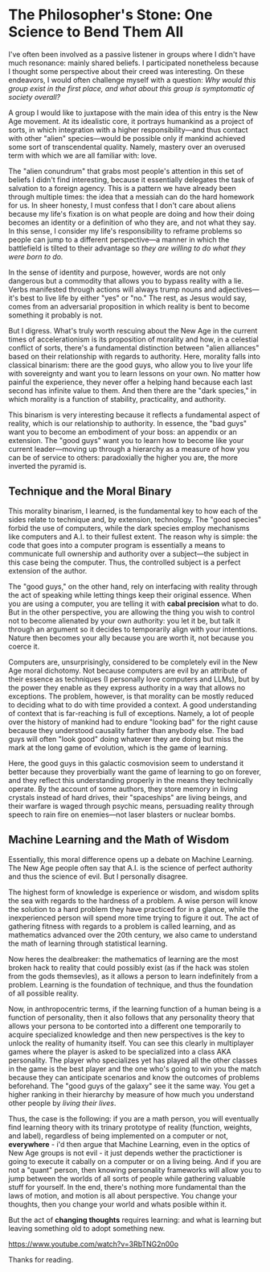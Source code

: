 
# The Philosopher's Stone: One Science to Bend Them All

I've often been involved as a passive listener in groups where I didn't have much resonance: mainly shared beliefs. I participated nonetheless because I thought some perspective about their creed was interesting. On these endeavors, I would often challenge myself with a question: _Why would this group exist in the first place, and what about this group is symptomatic of society overall?_

A group I would like to juxtapose with the main idea of this entry is the New Age movement. At its idealistic core, it portrays humankind as a project of sorts, in which integration with a higher responsibility—and thus contact with other "alien" species—would be possible only if mankind achieved some sort of transcendental quality. Namely, mastery over an overused term with which we are all familiar with: love.

The "alien conundrum" that grabs most people's attention in this set of beliefs I didn't find interesting, because it essentially delegates the task of salvation to a foreign agency. This is a pattern we have already been through multiple times: the idea that a messiah can do the hard homework for us. In sheer honesty, I must confess that I don't care about aliens because my life's fixation is on what people are doing and how their doing becomes an identity or a definition of who they are, and not what they say. In this sense, I consider my life's responsibility to reframe problems so people can jump to a different perspective—a manner in which the battlefield is tilted to their advantage so _they are willing to do what they were born to do._

In the sense of identity and purpose, however, words are not only dangerous but a commodity that allows you to bypass reality with a lie. Verbs manifested through actions will always trump nouns and adjectives—it's best to live life by either "yes" or "no." The rest, as Jesus would say, comes from an adversarial proposition in which reality is bent to become something it probably is not.

But I digress. What's truly worth rescuing about the New Age in the current times of accelerationism is its proposition of morality and how, in a celestial conflict of sorts, there's a fundamental distinction between "alien alliances" based on their relationship with regards to authority. Here, morality falls into classical binarism: there are the good guys, who allow you to live your life with sovereignty and want you to learn lessons on your own. No matter how painful the experience, they never offer a helping hand because each last second has infinite value to them. And then there are the "dark species," in which morality is a function of stability, practicality, and authority.

This binarism is very interesting because it reflects a fundamental aspect of reality, which is our relationship to authority. In essence, the "bad guys" want you to become an embodiment of your boss: an appendix or an extension. The "good guys" want you to learn how to become like your current leader—moving up through a hierarchy as a measure of how you can be of service to others: paradoxially the higher you are, the more inverted the pyramid is.

## Technique and the Moral Binary
This morality binarism, I learned, is the fundamental key to how each of the sides relate to technique and, by extension, technology. The "good species" forbid the use of computers, while the dark species employ mechanisms like computers and A.I. to their fullest extent. The reason why is simple: the code that goes into a computer program is essentially a means to communicate full ownership and authority over a subject—the subject in this case being the computer. Thus, the controlled subject is a perfect extension of the author.

The "good guys," on the other hand, rely on interfacing with reality through the act of speaking while letting things keep their original essence. When you are using a computer, you are telling it with **cabal precision** what to do. But in the other perspective, you are allowing the thing you wish to control not to become alienated by your own authority: you let it be, but talk it through an argument so it decides to temporarily align with your intentions. Nature then becomes your ally because you are worth it, not because you coerce it.

Computers are, unsurprisingly, considered to be completely evil in the New Age moral dichotomy. Not because computers are evil by an attribute of their essence as techniques (I personally love computers and LLMs), but by the power they enable as they express authority in a way that allows no exceptions. The problem, however, is that morality can be mostly reduced to deciding what to do with time provided a context. A good understanding of context that is far-reaching is full of exceptions. Namely, a lot of people over the history of mankind had to endure "looking bad" for the right cause because they understood causality farther than anybody else. The bad guys will often "look good" doing whatever they are doing but miss the mark at the long game of evolution, which is the game of learning.

Here, the good guys in this galactic cosmovision seem to understand it better because they proverbially want the game of learning to go on forever, and they reflect this understanding properly in the means they technically operate. By the account of some authors, they store memory in living crystals instead of hard drives, their "spaceships" are living beings, and their warfare is waged through psychic means, persuading reality through speech to rain fire on enemies—not laser blasters or nuclear bombs.

## Machine Learning and the Math of Wisdom
Essentially, this moral difference opens up a debate on Machine Learning. The New Age people often say that A.I. is the science of perfect authority and thus the science of evil. But I personally disagree.

The highest form of knowledge is experience or wisdom, and wisdom splits the sea with regards to the hardness of a problem. A wise person will know the solution to a hard problem they have practiced for in a glance, while the inexperienced person will spend more time trying to figure it out. The act of gathering fitness with regards to a problem is called learning, and as mathematics advanced over the 20th century, we also came to understand the math of learning through statistical learning.

Now heres the dealbreaker: the mathematics of learning are the most broken hack to reality that could possibly exist (as if the hack was stolen from the gods themsevles), as it allows a person to learn indefinitely from a problem. Learning is the foundation of technique, and thus the foundation of all possible reality.

Now, in anthropocentric terms, if the learning function of a human being is a function of personality, then it also follows that any personality theory that allows your persona to be contorted into a different one temporarily to acquire specialized knowledge and then new perspectives is the key to unlock the reality of humanity itself. You can see this clearly in multiplayer games where the player is asked to be specialized into a class AKA personality. The player who specializes yet has played all the other classes in the game is the best player and the one who's going to win you the match because they can anticipate scenarios and know the outcomes of problems beforehand. The "good guys of the galaxy" see it the same way. You get a higher ranking in their hierarchy by measure of how much you understand other people by _living their lives_.

Thus, the case is the following: if you are a math person, you will eventually find learning theory with its trinary prototype of reality (function, weights, and label), regardless of being implemented on a computer or not, **everywhere** - i'd then argue that Machine Learning, even in the optics of New Age groups is not evil - it just depends wether the practictioner is going to execute it cabally on a computer or on a living being. And if you are not a "quant" person, then knowing personality frameworks will allow you to jump between the worlds of all sorts of people while gathering valuable stuff for yourself. In the end, there's nothing more fundamental than the laws of motion, and motion is all about perspective. You change your thoughts, then you change your world and whats posible within it.

But the act of **changing thoughts** requires learning: and what is learning but leaving something old to adopt something new.

https://www.youtube.com/watch?v=3RbTNG2n00o


Thanks for reading.
